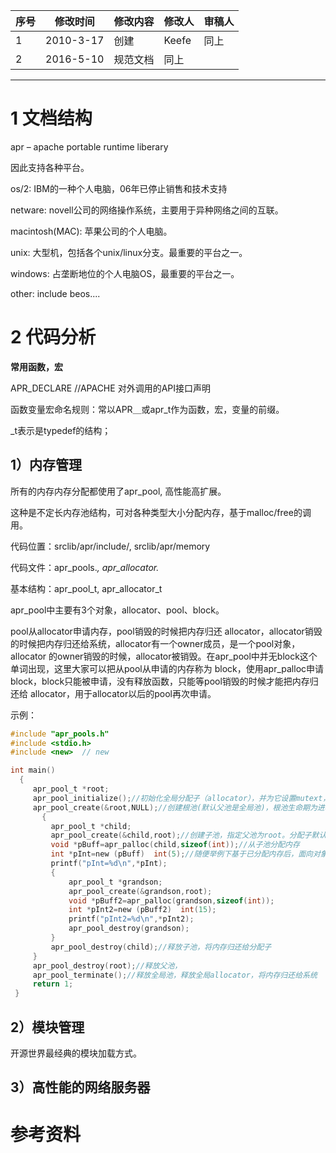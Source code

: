 







| 序号 | 修改时间  | 修改内容 | 修改人 | 审稿人 |
| ---- | --------- | -------- | ------ | ------ |
| 1    | 2010-3-17 | 创建     | Keefe  | 同上   |
| 2    | 2016-5-10 | 规范文档 | 同上   |        |







----

# 1 文档结构

apr – apache portable runtime liberary

因此支持各种平台。

os/2: IBM的一种个人电脑，06年已停止销售和技术支持

netware: novell公司的网络操作系统，主要用于异种网络之间的互联。

macintosh(MAC): 苹果公司的个人电脑。

unix:     大型机，包括各个unix/linux分支。最重要的平台之一。

windows: 占垄断地位的个人电脑OS，最重要的平台之一。

other: include beos....



# 2 代码分析

**常用函数，宏**

APR_DECLARE     //APACHE 对外调用的API接口声明

函数变量宏命名规则：常以APR＿或apr_t作为函数，宏，变量的前缀。

_t表示是typedef的结构；



## 1）内存管理

所有的内存内存分配都使用了apr_pool, 高性能高扩展。

这种是不定长内存池结构，可对各种类型大小分配内存，基于malloc/free的调用。

代码位置：srclib/apr/include/, srclib/apr/memory

代码文件：apr_pools.*,  apr_allocator.*

基本结构：apr_pool_t, apr_allocator_t



apr_pool中主要有3个对象，allocator、pool、block。

pool从allocator申请内存，pool销毁的时候把内存归还 allocator，allocator销毁的时候把内存归还给系统，allocator有一个owner成员，是一个pool对象，allocator 的owner销毁的时候，allocator被销毁。在apr_pool中并无block这个单词出现，这里大家可以把从pool从申请的内存称为 block，使用apr_palloc申请block，block只能被申请，没有释放函数，只能等pool销毁的时候才能把内存归还给 allocator，用于allocator以后的pool再次申请。

示例：

```c
#include "apr_pools.h"
#include <stdio.h>
#include <new>  // new

int main()
  {
     apr_pool_t *root;
     apr_pool_initialize();//初始化全局分配子（allocator），并为它设置mutext，以用于多线程环境，初始化全局池，指定全局分配子的owner是全局池
     apr_pool_create(&root,NULL);//创建根池(默认父池是全局池)，根池生命期为进程生存期。分配子默认为全局分配子
       {
         apr_pool_t *child;
         apr_pool_create(&child,root);//创建子池，指定父池为root。分配子默认为父池分配子
         void *pBuff=apr_palloc(child,sizeof(int));//从子池分配内存
         int *pInt=new (pBuff)  int(5);//随便举例下基于已分配内存后，面向对象构造函数的调用
         printf("pInt=%d\n",*pInt);
         {
             apr_pool_t *grandson;
             apr_pool_create(&grandson,root);
             void *pBuff2=apr_palloc(grandson,sizeof(int));
             int *pInt2=new (pBuff2)  int(15);
             printf("pInt2=%d\n",*pInt2);
             apr_pool_destroy(grandson);
         }
         apr_pool_destroy(child);//释放子池，将内存归还给分配子
     }
     apr_pool_destroy(root);//释放父池，
     apr_pool_terminate();//释放全局池，释放全局allocator，将内存归还给系统
     return 1;
 }
```



## 2）模块管理

开源世界最经典的模块加载方式。





## 3）高性能的网络服务器









# 参考资料

